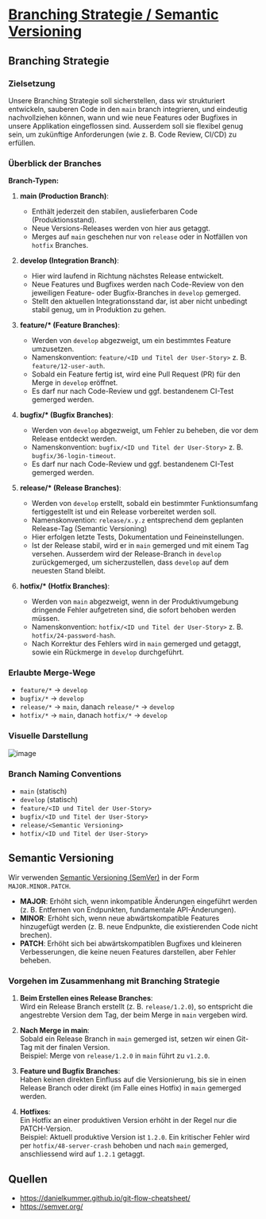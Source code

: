 # [Branching Strategie / Semantic Versioning](https://gitlab.com/ch-tbz-it/Stud/m324/-/blob/main/Projekt/D2_Branching_Strategie.md)

## Branching Strategie

### Zielsetzung

Unsere Branching Strategie soll sicherstellen, dass wir strukturiert entwickeln, sauberen Code in den `main` branch integrieren, und eindeutig nachvollziehen können, wann und wie neue Features oder Bugfixes in unsere Applikation eingeflossen sind. Ausserdem soll sie flexibel genug sein, um zukünftige Anforderungen (wie z. B. Code Review, CI/CD) zu erfüllen.

### Überblick der Branches

**Branch-Typen:**

1. **main (Production Branch)**:

   - Enthält jederzeit den stabilen, auslieferbaren Code (Produktionsstand).
   - Neue Versions-Releases werden von hier aus getaggt.
   - Merges auf `main` geschehen nur von `release` oder in Notfällen von `hotfix` Branches.

2. **develop (Integration Branch)**:

   - Hier wird laufend in Richtung nächstes Release entwickelt.
   - Neue Features und Bugfixes werden nach Code-Review von den jeweiligen Feature- oder Bugfix-Branches in `develop` gemerged.
   - Stellt den aktuellen Integrationsstand dar, ist aber nicht unbedingt stabil genug, um in Produktion zu gehen.

3. **feature/\* (Feature Branches)**:

   - Werden von `develop` abgezweigt, um ein bestimmtes Feature umzusetzen.
   - Namenskonvention: `feature/<ID und Titel der User-Story>` z. B. `feature/12-user-auth`.
   - Sobald ein Feature fertig ist, wird eine Pull Request (PR) für den Merge in `develop` eröffnet.
   - Es darf nur nach Code-Review und ggf. bestandenem CI-Test gemerged werden.

4. **bugfix/\* (Bugfix Branches)**:

   - Werden von `develop` abgezweigt, um Fehler zu beheben, die vor dem Release entdeckt werden.
   - Namenskonvention: `bugfix/<ID und Titel der User-Story>` z. B. `bugfix/36-login-timeout`.
   - Es darf nur nach Code-Review und ggf. bestandenem CI-Test gemerged werden.

5. **release/\* (Release Branches)**:

   - Werden von `develop` erstellt, sobald ein bestimmter Funktionsumfang fertiggestellt ist und ein Release vorbereitet werden soll.
   - Namenskonvention: `release/x.y.z` entsprechend dem geplanten Release-Tag (Semantic Versioning)
   - Hier erfolgen letzte Tests, Dokumentation und Feineinstellungen.
   - Ist der Release stabil, wird er in `main` gemerged und mit einem Tag versehen. Ausserdem wird der Release-Branch in `develop` zurückgemerged, um sicherzustellen, dass `develop` auf dem neuesten Stand bleibt.

6. **hotfix/\* (Hotfix Branches)**:
   - Werden von `main` abgezweigt, wenn in der Produktivumgebung dringende Fehler aufgetreten sind, die sofort behoben werden müssen.
   - Namenskonvention: `hotfix/<ID und Titel der User-Story>` z. B. `hotfix/24-password-hash`.
   - Nach Korrektur des Fehlers wird in `main` gemerged und getaggt, sowie ein Rückmerge in `develop` durchgeführt.

### Erlaubte Merge-Wege

- `feature/*` -> `develop`
- `bugfix/*` -> `develop`
- `release/*` -> `main`, danach `release/*` -> `develop`
- `hotfix/*` -> `main`, danach `hotfix/*` -> `develop`

### Visuelle Darstellung

![image](https://wac-cdn.atlassian.com/dam/jcr:cc0b526e-adb7-4d45-874e-9bcea9898b4a/04%20Hotfix%20branches.svg?cdnVersion=2466)

### Branch Naming Conventions

- `main` (statisch)
- `develop` (statisch)
- `feature/<ID und Titel der User-Story>`
- `bugfix/<ID und Titel der User-Story>`
- `release/<Semantic Versioning>`
- `hotfix/<ID und Titel der User-Story>`

## Semantic Versioning

Wir verwenden [Semantic Versioning (SemVer)](https://semver.org/) in der Form `MAJOR.MINOR.PATCH`.

- **MAJOR**: Erhöht sich, wenn inkompatible Änderungen eingeführt werden (z. B. Entfernen von Endpunkten, fundamentale API-Änderungen).
- **MINOR**: Erhöht sich, wenn neue abwärtskompatible Features hinzugefügt werden (z. B. neue Endpunkte, die existierenden Code nicht brechen).
- **PATCH**: Erhöht sich bei abwärtskompatiblen Bugfixes und kleineren Verbesserungen, die keine neuen Features darstellen, aber Fehler beheben.

### Vorgehen im Zusammenhang mit Branching Strategie

1. **Beim Erstellen eines Release Branches**:  
   Wird ein Release Branch erstellt (z. B. `release/1.2.0`), so entspricht die angestrebte Version dem Tag, der beim Merge in `main` vergeben wird.

2. **Nach Merge in main**:  
   Sobald ein Release Branch in `main` gemerged ist, setzen wir einen Git-Tag mit der finalen Version.  
   Beispiel: Merge von `release/1.2.0` in `main` führt zu `v1.2.0`.

3. **Feature und Bugfix Branches**:  
   Haben keinen direkten Einfluss auf die Versionierung, bis sie in einen Release Branch oder direkt (im Falle eines Hotfix) in `main` gemerged werden.

4. **Hotfixes**:  
   Ein Hotfix an einer produktiven Version erhöht in der Regel nur die PATCH-Version.  
   Beispiel: Aktuell produktive Version ist `1.2.0`. Ein kritischer Fehler wird per `hotfix/48-server-crash` behoben und nach `main` gemerged, anschliessend wird auf `1.2.1` getaggt.

## Quellen

- <https://danielkummer.github.io/git-flow-cheatsheet/>
- <https://semver.org/>

